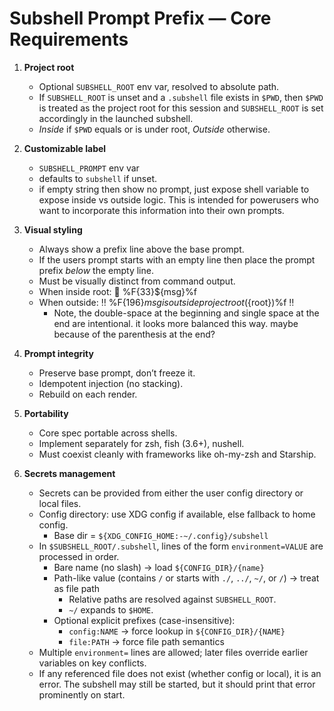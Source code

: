 # Subshell Prompt Prefix — Core Requirements

1. **Project root**
   - Optional `SUBSHELL_ROOT` env var, resolved to absolute path.
   - If `SUBSHELL_ROOT` is unset and a `.subshell` file exists in `$PWD`, then `$PWD` is treated as the project root for this session and `SUBSHELL_ROOT` is set accordingly in the launched subshell.
   - *Inside* if `$PWD` equals or is under root, *Outside* otherwise.

2. **Customizable label**
   - `SUBSHELL_PROMPT` env var
   - defaults to `subshell` if unset.
   - if empty string then show no prompt, just expose shell variable to
     expose inside vs outside logic. This is intended for powerusers
     who want to incorporate this information into their own prompts.

3. **Visual styling**
   - Always show a prefix line above the base prompt.
   - If the users prompt starts with an empty line then place the
     prompt prefix _below_ the empty line.
   - Must be visually distinct from command output.
   - When inside root: 📂 %F{33}${msg}%f
   - When outside: ‼️  %F{196}${msg} is outside project root (${root})%f ‼️
     - Note, the double-space at the beginning and single space at the end are
       intentional. it looks more balanced this way. maybe because of the
       parenthesis at the end?
  
4. **Prompt integrity**
   - Preserve base prompt, don’t freeze it.
   - Idempotent injection (no stacking).
   - Rebuild on each render.

5. **Portability**
   - Core spec portable across shells.
   - Implement separately for zsh, fish (3.6+), nushell.
   - Must coexist cleanly with frameworks like oh-my-zsh and Starship.

6. **Secrets management**
    - Secrets can be provided from either the user config directory or local files.
    - Config directory: use XDG config if available, else fallback to home config.
       - Base dir = `${XDG_CONFIG_HOME:-~/.config}/subshell`
    - In `$SUBSHELL_ROOT/.subshell`, lines of the form `environment=VALUE` are processed in order.
       - Bare name (no slash) → load `${CONFIG_DIR}/{name}`
       - Path-like value (contains `/` or starts with `./`, `../`, `~/`, or `/`) → treat as file path
          - Relative paths are resolved against `SUBSHELL_ROOT`.
          - `~/` expands to `$HOME`.
       - Optional explicit prefixes (case-insensitive):
          - `config:NAME` → force lookup in `${CONFIG_DIR}/{NAME}`
          - `file:PATH` → force file path semantics
    - Multiple `environment=` lines are allowed; later files override earlier variables on key conflicts.
    - If any referenced file does not exist (whether config or local), it is an error. The subshell may still be started, but it should print that error prominently on start.

